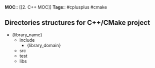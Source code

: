 **MOC**:: [[2. C++ MOC]]
**Tags**:: #cplusplus #cmake 

## Directories structures for C++/CMake project
- {library_name}
	- include
		- {library_domain}
	- src
	- test
	- libs

